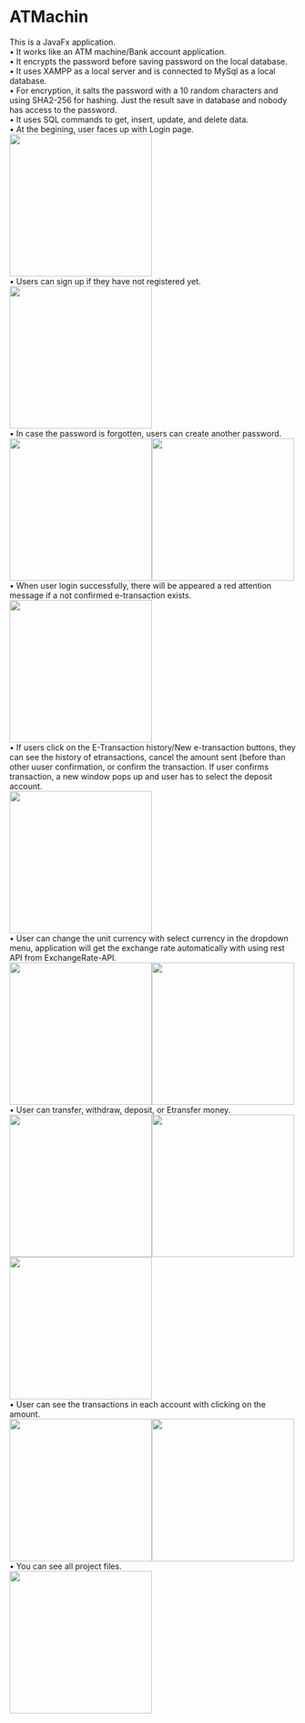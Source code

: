 # ATMachin

This is a JavaFx application.<br>
• It works like an ATM machine/Bank account application.<br>
• It encrypts the password before saving password on the local database.<br>
• It uses XAMPP as a local server and is connected to MySql as a local database.<br>
• For encryption, it salts the password with a 10 random characters and using SHA2-256 for hashing. Just the result save in database and nobody has access to the password.<br>
• It uses SQL commands to get, insert, update, and delete data.<br>
• At the begining, user faces up with Login page.<br>
<img src="images/LogIn.JPG" width="250px" height="auto"><br>
• Users can sign up if they have not registered yet.<br>
<img src="images/SignUp.JPG" width="250px" height="auto"><br>
• In case the password is forgotten, users can create another password.<br>
<img src="images/Forgot.JPG" width="250px" height="auto"><img src="images/Forgot1.JPG" width="250px" height="auto"><br>
• When user login successfully, there will be appeared a red attention message if a not confirmed e-transaction exists.<br>
<img src="images/Account.JPG" width="250px" height="auto"><br>
• If users click on the E-Transaction history/New e-transaction buttons, they can see the history of etransactions, cancel the amount sent (before than other uuser confirmation, or confirm the transaction. If user confirms transaction, a new window pops up and user has to select the deposit account.<br>
<img src="images/New%20etransaction.JPG" width="250px" height="auto"><br>
• User can change the unit currency with select currency in the dropdown menu, application will get the exchange rate automatically with using rest API from ExchangeRate-API.<br>
<img src="images/Account-1.jpg" width="250px" height="auto"><img src="images/Account-2.JPG" width="250px" height="auto"><br>
• User can transfer, withdraw, deposit, or Etransfer money.<br>
<img src="images/Transfer.JPG" width="250px" height="auto"><img src="images/WthDep.JPG" width="250px" height="auto"><img src="images/Etransfer.JPG" width="250px" height="auto"><br>
• User can see the transactions in each account with clicking on the amount.<br>
<img src="images/Chequing%20transactions.JPG" width="250px" height="auto"><img src="images/Saving%20transactions.JPG" width="250px" height="auto"><br>
• You can see all project files.<br>
<img src="images/ProjectTree.JPG" width="250px" height="auto"><br>

